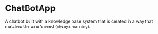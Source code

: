 # ChatBotApp
A chatbot built with a knowledge base system that is created in a way that matches the user’s need (always learning).
